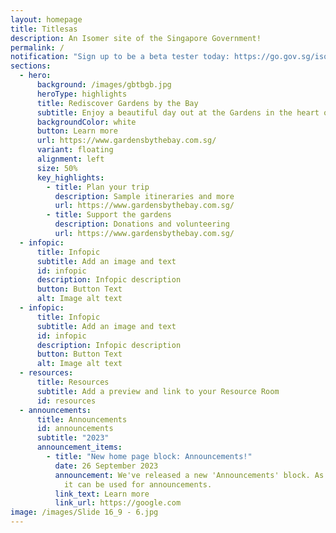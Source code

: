 ```yaml
---
layout: homepage
title: Titlesas
description: An Isomer site of the Singapore Government!
permalink: /
notification: "Sign up to be a beta tester today: https://go.gov.sg/isomer-beta"
sections:
  - hero:
      background: /images/gbtbgb.jpg
      heroType: highlights
      title: Rediscover Gardens by the Bay
      subtitle: Enjoy a beautiful day out at the Gardens in the heart of Singapore
      backgroundColor: white
      button: Learn more
      url: https://www.gardensbythebay.com.sg/
      variant: floating
      alignment: left
      size: 50%
      key_highlights:
        - title: Plan your trip
          description: Sample itineraries and more
          url: https://www.gardensbythebay.com.sg/
        - title: Support the gardens
          description: Donations and volunteering
          url: https://www.gardensbythebay.com.sg/
  - infopic:
      title: Infopic
      subtitle: Add an image and text
      id: infopic
      description: Infopic description
      button: Button Text
      alt: Image alt text
  - infopic:
      title: Infopic
      subtitle: Add an image and text
      id: infopic
      description: Infopic description
      button: Button Text
      alt: Image alt text
  - resources:
      title: Resources
      subtitle: Add a preview and link to your Resource Room
      id: resources
  - announcements:
      title: Announcements
      id: announcements
      subtitle: "2023"
      announcement_items:
        - title: "New home page block: Announcements!"
          date: 26 September 2023
          announcement: We've released a new 'Announcements' block. As its name suggests,
            it can be used for announcements.
          link_text: Learn more
          link_url: https://google.com
image: /images/Slide 16_9 - 6.jpg
---
```

